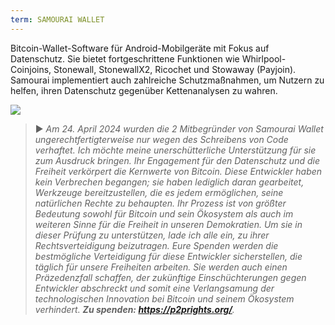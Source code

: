 ```yaml
---
term: SAMOURAI WALLET
---
```


Bitcoin-Wallet-Software für Android-Mobilgeräte mit Fokus auf Datenschutz. Sie bietet fortgeschrittene Funktionen wie Whirlpool-Coinjoins, Stonewall, StonewallX2, Ricochet und Stowaway (Payjoin). Samourai implementiert auch zahlreiche Schutzmaßnahmen, um Nutzern zu helfen, ihren Datenschutz gegenüber Kettenanalysen zu wahren.

![](../../dictionnaire/assets/45.png)

> ► *Am 24. April 2024 wurden die 2 Mitbegründer von Samourai Wallet ungerechtfertigterweise nur wegen des Schreibens von Code verhaftet. Ich möchte meine unerschütterliche Unterstützung für sie zum Ausdruck bringen. Ihr Engagement für den Datenschutz und die Freiheit verkörpert die Kernwerte von Bitcoin. Diese Entwickler haben kein Verbrechen begangen; sie haben lediglich daran gearbeitet, Werkzeuge bereitzustellen, die es jedem ermöglichen, seine natürlichen Rechte zu behaupten. Ihr Prozess ist von größter Bedeutung sowohl für Bitcoin und sein Ökosystem als auch im weiteren Sinne für die Freiheit in unseren Demokratien. Um sie in dieser Prüfung zu unterstützen, lade ich alle ein, zu ihrer Rechtsverteidigung beizutragen. Eure Spenden werden die bestmögliche Verteidigung für diese Entwickler sicherstellen, die täglich für unsere Freiheiten arbeiten. Sie werden auch einen Präzedenzfall schaffen, der zukünftige Einschüchterungen gegen Entwickler abschreckt und somit eine Verlangsamung der technologischen Innovation bei Bitcoin und seinem Ökosystem verhindert. **Zu spenden: https://p2prights.org/**.*